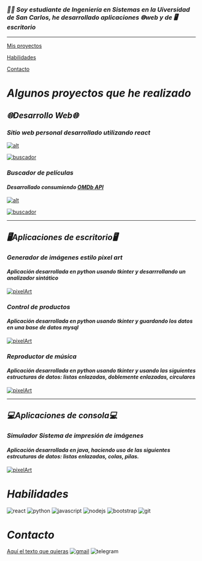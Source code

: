 ### *👨‍🎓 Soy estudiante de Ingeniería en Sistemas en la Uiversidad de San Carlos, he desarrollado aplicaciones 🌐web  y de 🖥️escritorio*
___

[Mis proyectos](#algunos-proyectos-que-he-realizado)

[Habilidades](#habilidades)

[Contacto](#contacto)

# *Algunos proyectos que he realizado*

## *🌐Desarrollo Web🌐*

### *Sitio web personal desarrollado utilizando react*
[![alt](https://img.shields.io/static/v1?message=Aplicacion&logo=react&labelColor=white&color=blue&logoColor=blue&label=+&style=for-the-badge)](https://diego-008.github.io/my-web-site/)

[![buscador](https://img.shields.io/static/v1?message=Repositorio&logo=github&labelColor=black&color=white&logoColor=white&label=+&style=for-the-badge)](https://github.com/diego-008/my-web-site)

### *Buscador de películas*
#### *Desarrollado consumiendo [OMDb API](https://www.omdbapi.com/)*

[![alt](https://img.shields.io/static/v1?message=Aplicacion&logo=react&labelColor=white&color=blue&logoColor=blue&label=+&style=for-the-badge)](https://diego-acetun-movie-app.netlify.app/)

[![buscador](https://img.shields.io/static/v1?message=Repositorio&logo=github&labelColor=black&color=white&logoColor=white&label=+&style=for-the-badge)](https://github.com/diego-008/movie-app)
___
## *🖥️Aplicaciones de escritorio🖥️*

### *Generador de imágenes estilo pixel art*
#### *Aplicación desarrollada en python usando tkinter y desarrrollando un analizador sintático*

[![pixelArt](https://img.shields.io/static/v1?message=Repositorio&logo=python&labelColor=f9ca24&color=blue&logoColor=blue&label=+&style=for-the-badge)](https://github.com/diego-008/GENERADOR-IMG-PIXELART)

### *Control de productos*
#### *Aplicación desarrollada en python usando tkinter y guardando los datos en una base de datos mysql*

[![pixelArt](https://img.shields.io/static/v1?message=Repositorio&logo=python&labelColor=f9ca24&color=blue&logoColor=blue&label=+&style=for-the-badge)](https://github.com/diego-008/ControlDeProductos)

### *Reproductor de música*
#### *Aplicación desarrollada en python usando tkinter y usando las siguientes estructuras de datos: listas enlazadas, doblemente enlazadas, circulares*

[![pixelArt](https://img.shields.io/static/v1?message=Repositorio&logo=python&labelColor=f9ca24&color=blue&logoColor=blue&label=+&style=for-the-badge)](https://github.com/diego-008//ReproductorDeMusicaPython)

___
## *💻Aplicaciones de consola💻*
### *Simulador Sistema de impresión de imágenes*
#### *Aplicación desarrollada en java, haciendo uso de las siguientes estrcuturas de datos: listas enlazadas, colas, pilas.*

[![pixelArt](https://img.shields.io/static/v1?message=Repositorio&logo=github&labelColor=black&color=white&logoColor=white&label=+&style=for-the-badge)](https://github.com/diego-008//simulacion-sistema-impresion-de-imagenes)


# *Habilidades*
![react](https://img.shields.io/static/v1?message=react&logo=react&labelColor=white&color=blue&logoColor=blue&label=+&style=for-the-badge)
![python](https://img.shields.io/static/v1?message=python&logo=python&labelColor=f9ca24&color=blue&logoColor=blue&label=+&style=for-the-badge) 
![javascript](https://img.shields.io/static/v1?message=javascript&logo=javascript&labelColor=f9ca24&color=f9ca24&logoColor=white&label=+&style=for-the-badge)
![nodejs](https://img.shields.io/static/v1?message=nodejs&logo=node.js&labelColor=white&color=gray&logoColor=green&label=+&style=for-the-badge)
![bootstrap](https://img.shields.io/static/v1?message=bootstrap&logo=bootstrap&labelColor=white&color=6c5ce7&logoColor=6c5ce7&label=+&style=for-the-badge) 
![git](https://img.shields.io/static/v1?message=git&logo=git&labelColor=white&color=red&logoColor=red&label=+&style=for-the-badge) 

# *Contacto*
<a href="mailto:acetundiego@gmail.com">Aquí el texto que quieras</a>
[![gmail](https://img.shields.io/static/v1?message=acetundiego@gmail.com&logo=gmail&labelColor=white&color=red&logoColor=red&label=+&styl=flat-square)](mailto:acetundiego@gmail.com)
![telegram](https://img.shields.io/static/v1?message=@DiegoAcetun&logo=telegram&labelColor=white&color=white&logoColor=white&label=+&styl=flat-square)
